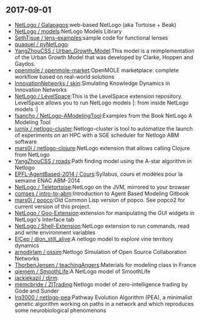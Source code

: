 ## 2017-09-01

* [NetLogo / Galapagos](https://github.com/NetLogo/Galapagos):web-based NetLogo (aka Tortoise + Beak)
* [NetLogo / models](https://github.com/NetLogo/models):NetLogo Models Library
* [SethTisue / lens-examples](https://github.com/SethTisue/lens-examples):sample code for functional lenses
* [quaquel / pyNetLogo](https://github.com/quaquel/pyNetLogo):
* [YangZhouCSS / Urban_Growth_Model](https://github.com/YangZhouCSS/Urban_Growth_Model):This model is a reimplementation of the Urban Growth Model that was developed by Clarke, Hoppen and Gaydos.
* [openmole / openmole-market](https://github.com/openmole/openmole-market):OpenMOLE marketplace: complete workflow based on real-world solutions
* [InnovationNetworks / skin](https://github.com/InnovationNetworks/skin):Simulating Knowledge Dynamics in Innovation Networks
* [NetLogo / LevelSpace](https://github.com/NetLogo/LevelSpace):This is the LevelSpace extension repository. LevelSpace allows you to run NetLogo models |: from inside NetLogo models :|
* [fsancho / NetLogo-AModelingTool](https://github.com/fsancho/NetLogo-AModelingTool):Examples from the Book NetLogo A Modeling Tool
* [jurnix / netlogo-cluster](https://github.com/jurnix/netlogo-cluster):Netlogo-cluster is tool to automatize the launch of experiments on an HPC with a SGE scheduler for Netlogo ABM software
* [mars0i / netlogo-clojure](https://github.com/mars0i/netlogo-clojure):NetLogo extension that allows calling Clojure from NetLogo
* [YangZhouCSS / roads](https://github.com/YangZhouCSS/roads):Path finding model using the A-star algorithm in Netlogo
* [EPFL-AgentBased-2014 / Cours](https://github.com/EPFL-AgentBased-2014/Cours):Syllabus, cours et modèles pour la semaine ENAC ABM-2014
* [NetLogo / Teletortoise](https://github.com/NetLogo/Teletortoise):NetLogo on the JVM, mirrored to your browser
* [comses / intro-to-abm](https://github.com/comses/intro-to-abm):Introduction to Agent Based Modeling Gitbook
* [mars0i / popco](https://github.com/mars0i/popco):Old Common Lisp version of popco. See popco2 for current version of this project.
* [NetLogo / Goo-Extension](https://github.com/NetLogo/Goo-Extension):extension for manipulating the GUI widgets in NetLogo's Interface tab
* [NetLogo / Shell-Extension](https://github.com/NetLogo/Shell-Extension):NetLogo extension to run commands, read and write environment variables
* [ElCep / dion_still_alive](https://github.com/ElCep/dion_still_alive):A netlogo model to explore vine territory dynamics
* [arnodirlam / ossim](https://github.com/arnodirlam/ossim):Netlogo Simulation of Open Source Collaboration Networks
* [ThorbenJensen / teachingAngers](https://github.com/ThorbenJensen/teachingAngers):Materials for modeling class in France
* [qiemem / SmoothLife](https://github.com/qiemem/SmoothLife):A NetLogo model of SmoothLife
* [jackiekazil / dirm](https://github.com/jackiekazil/dirm):
* [memcbride / ZITrading](https://github.com/memcbride/ZITrading):Netlogo model of zero-intelligence trading by Gode and Sunder
* [lrq3000 / netlogo-pea](https://github.com/lrq3000/netlogo-pea):Pathway Evolution Algorithm (PEA), a minimalist genetic algorithm working on paths in a network and which reproduces some neurobiological phenomenons
